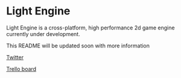 # Light Engine
Light Engine is a cross-platform, high performance 2d game engine currently under development.

This README will be updated soon with more information

[Twitter](https://twitter.com/Verodicia1)

[Trello board](https://trello.com/b/TrfLekBh/light-engine)